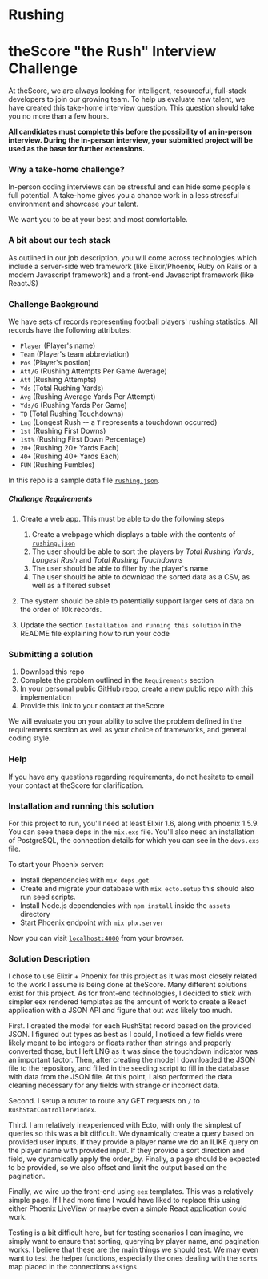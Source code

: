 # Rushing

# theScore "the Rush" Interview Challenge

At theScore, we are always looking for intelligent, resourceful, full-stack developers to join our growing team. To help us evaluate new talent, we have created this take-home interview question. This question should take you no more than a few hours.

**All candidates must complete this before the possibility of an in-person interview. During the in-person interview, your submitted project will be used as the base for further extensions.**

### Why a take-home challenge?

In-person coding interviews can be stressful and can hide some people's full potential. A take-home gives you a chance work in a less stressful environment and showcase your talent.

We want you to be at your best and most comfortable.

### A bit about our tech stack

As outlined in our job description, you will come across technologies which include a server-side web framework (like Elixir/Phoenix, Ruby on Rails or a modern Javascript framework) and a front-end Javascript framework (like ReactJS)

### Challenge Background

We have sets of records representing football players' rushing statistics. All records have the following attributes:

- `Player` (Player's name)
- `Team` (Player's team abbreviation)
- `Pos` (Player's postion)
- `Att/G` (Rushing Attempts Per Game Average)
- `Att` (Rushing Attempts)
- `Yds` (Total Rushing Yards)
- `Avg` (Rushing Average Yards Per Attempt)
- `Yds/G` (Rushing Yards Per Game)
- `TD` (Total Rushing Touchdowns)
- `Lng` (Longest Rush -- a `T` represents a touchdown occurred)
- `1st` (Rushing First Downs)
- `1st%` (Rushing First Down Percentage)
- `20+` (Rushing 20+ Yards Each)
- `40+` (Rushing 40+ Yards Each)
- `FUM` (Rushing Fumbles)

In this repo is a sample data file [`rushing.json`](/rushing.json).

##### Challenge Requirements

1. Create a web app. This must be able to do the following steps
   1. Create a webpage which displays a table with the contents of [`rushing.json`](/rushing.json)
   2. The user should be able to sort the players by _Total Rushing Yards_, _Longest Rush_ and _Total Rushing Touchdowns_
   3. The user should be able to filter by the player's name
   4. The user should be able to download the sorted data as a CSV, as well as a filtered subset
2. The system should be able to potentially support larger sets of data on the order of 10k records.

3. Update the section `Installation and running this solution` in the README file explaining how to run your code

### Submitting a solution

1. Download this repo
2. Complete the problem outlined in the `Requirements` section
3. In your personal public GitHub repo, create a new public repo with this implementation
4. Provide this link to your contact at theScore

We will evaluate you on your ability to solve the problem defined in the requirements section as well as your choice of frameworks, and general coding style.

### Help

If you have any questions regarding requirements, do not hesitate to email your contact at theScore for clarification.

### Installation and running this solution

For this project to run, you'll need at least Elixir 1.6, along with phoenix 1.5.9.
You can seee these deps in the `mix.exs` file. You'll also need an installation of PostgreSQL, the connection details for which you can see in the `devs.exs` file.

To start your Phoenix server:

- Install dependencies with `mix deps.get`
- Create and migrate your database with `mix ecto.setup` this should also run seed scripts.
- Install Node.js dependencies with `npm install` inside the `assets` directory
- Start Phoenix endpoint with `mix phx.server`

Now you can visit [`localhost:4000`](http://localhost:4000) from your browser.

### Solution Description

I chose to use Elixir + Phoenix for this project as it was most closely related to the work I assume is being done at theScore. Many different solutions exist for this project.
As for front-end technologies, I decided to stick with simpler eex rendered templates as the amount of work to create a React application with a JSON API and figure that out was likely too much.

First. I created the model for each RushStat record based on the provided JSON. I figured out types as best as I could, I noticed a few fields were likely meant to be integers or floats rather than strings and properly converted those, but I left LNG as it was since the touchdown indicator was an important factor.
Then, after creating the model I downloaded the JSON file to the repository, and filled in the seeding script to fill in the database with data from the JSON file. At this point, I also performed the data cleaning necessary for any fields with strange or incorrect data.

Second. I setup a router to route any GET requests on `/` to `RushStatController#index`.

Third. I am relatively inexperienced with Ecto, with only the simplest of queries so this was a bit difficult. We dynamically create a query based on provided user inputs. If they provide a player name we do an ILIKE query on the player name with provided input. If they provide a sort direction and field, we dynamically apply the order_by. Finally, a page should be expected to be provided, so we also offset and limit the output based on the pagination.

Finally, we wire up the front-end using `eex` templates. This was a relatively simple page. If I had more time I would have liked to replace this using either Phoenix LiveView or maybe even a simple React application could work.

Testing is a bit difficult here, but for testing scenarios I can imagine, we simply want to ensure that sorting, querying by player name, and pagination works. I believe that these are the main things we should test. We may even want to test the helper functions, especially the ones dealing with the `sorts` map placed in the connections `assigns`.
